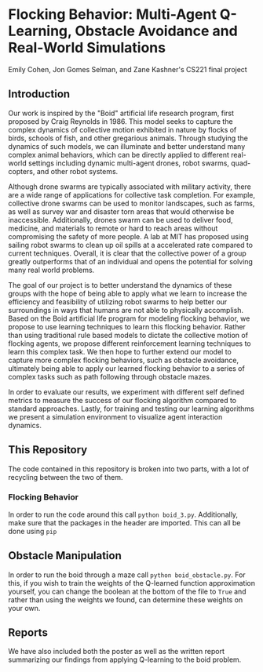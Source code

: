 # Flocking Behavior: Multi-Agent Q-Learning, Obstacle Avoidance and Real-World Simulations
Emily Cohen, Jon Gomes Selman, and Zane Kashner's CS221 final project

## Introduction

Our work is inspired by the "Boid" artificial life research program, first proposed by Craig Reynolds 
in 1986. This model seeks to capture the complex dynamics of collective motion exhibited in nature 
by flocks of birds, schools of fish, and other gregarious animals. Through studying the dynamics of such 
models, we can illuminate and better understand many complex animal behaviors, which can be directly 
applied to different real-world settings including dynamic multi-agent drones, robot swarms, quad-copters, 
and other robot systems. 

Although drone swarms are typically associated with military activity, there are a wide range of applications for 
collective task completion. For example, collective drone swarms can be used to monitor landscapes, such as farms, as well as survey war and disaster torn areas that would otherwise be inaccessible. 
Additionally, drones swarm can be used to deliver food, medicine, and materials to remote or hard to reach areas without compromising the safety of more people. A lab at MIT has proposed using
sailing robot swarms to clean up oil spills at a accelerated rate compared to current techniques. Overall, it is clear that the collective power of a group greatly outperforms that of an individual and opens the potential for solving many real world problems.  

The goal of our project is to better understand the dynamics of these groups with the hope of being able to apply what we learn to increase the efficiency and feasibility of utilizing robot swarms to help better our surroundings in ways that humans are not able to physically accomplish. Based on the Boid artificial life program for modeling flocking behavior, we propose to use learning techniques to learn this flocking behavior. Rather than using traditional rule based models to dictate the collective motion of flocking agents, we propose different reinforcement learning techniques to learn this complex task. We then hope to further extend our model to capture more complex flocking behaviors, such as obstacle avoidance, ultimately being able to apply our learned flocking behavior to a series of complex tasks such as path following through obstacle mazes.

In order to evaluate our results, we experiment with different 
self defined metrics to measure the success of our flocking algorithm compared to standard approaches. 
Lastly, for training and testing our learning algorithms we present a simulation environment to visualize
agent interaction dynamics. 

## This Repository

The code contained in this repository is broken into two parts, with a lot of recycling between the two of them.

### Flocking Behavior
In order to run the code around this call `python boid_3.py`. Additionally, make sure that the packages in the header are imported. This can all be done using `pip`

## Obstacle Manipulation
In order to run the boid through a maze call `python boid_obstacle.py`. For this, if you wish to train the weights of the Q-learned function approximation yourself, you can change the boolean at the bottom of the file to `True` and rather than using the weights we found, can determine these weights on your own.

## Reports
We have also included both the poster as well as the written report summarizing our findings from applying Q-learning to the boid problem.
